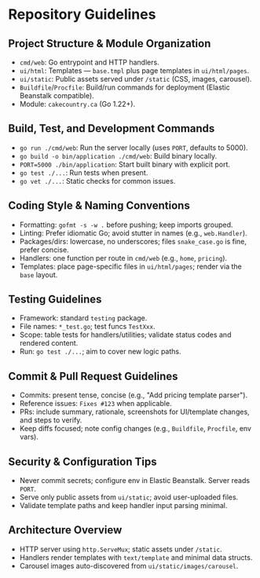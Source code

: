 # Repository Guidelines

## Project Structure & Module Organization
- `cmd/web`: Go entrypoint and HTTP handlers.
- `ui/html`: Templates — `base.tmpl` plus page templates in `ui/html/pages`.
- `ui/static`: Public assets served under `/static` (CSS, images, carousel).
- `Buildfile`/`Procfile`: Build/run commands for deployment (Elastic Beanstalk compatible).
- Module: `cakecountry.ca` (Go 1.22+).

## Build, Test, and Development Commands
- `go run ./cmd/web`: Run the server locally (uses `PORT`, defaults to 5000).
- `go build -o bin/application ./cmd/web`: Build binary locally.
- `PORT=5000 ./bin/application`: Start built binary with explicit port.
- `go test ./...`: Run tests when present.
- `go vet ./...`: Static checks for common issues.

## Coding Style & Naming Conventions
- Formatting: `gofmt -s -w .` before pushing; keep imports grouped.
- Linting: Prefer idiomatic Go; avoid stutter in names (e.g., `web.Handler`).
- Packages/dirs: lowercase, no underscores; files `snake_case.go` is fine, prefer concise.
- Handlers: one function per route in `cmd/web` (e.g., `home`, `pricing`).
- Templates: place page-specific files in `ui/html/pages`; render via the `base` layout.

## Testing Guidelines
- Framework: standard `testing` package.
- File names: `*_test.go`; test funcs `TestXxx`.
- Scope: table tests for handlers/utilities; validate status codes and rendered content.
- Run: `go test ./...`; aim to cover new logic paths.

## Commit & Pull Request Guidelines
- Commits: present tense, concise (e.g., "Add pricing template parser").
- Reference issues: `Fixes #123` when applicable.
- PRs: include summary, rationale, screenshots for UI/template changes, and steps to verify.
- Keep diffs focused; note config changes (e.g., `Buildfile`, `Procfile`, env vars).

## Security & Configuration Tips
- Never commit secrets; configure env in Elastic Beanstalk. Server reads `PORT`.
- Serve only public assets from `ui/static`; avoid user-uploaded files.
- Validate template paths and keep handler input parsing minimal.

## Architecture Overview
- HTTP server using `http.ServeMux`; static assets under `/static`.
- Handlers render templates with `text/template` and minimal data structs.
- Carousel images auto-discovered from `ui/static/images/carousel`.
